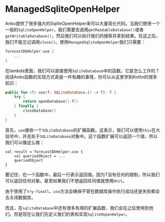 # ManagedSqliteOpenHelper

Anko提供了很多强大的SqliteOpenHelper来可以大量简化代码。当我们使用一个一般的`SqliteOpenHelper`，我们需要去调用`getReadableDatabase()`或者`getWritableDatabase()`，然后我们可以执行我们的搜索并拿到结果。在这之后，我们不能忘记调用`close()`。使用`ManagedSqliteOpenHelper`我们只需要：

```kotlin
forecastDbHelper.use {
	...
}
```

在lambda里面，我们可以直接使用`SqliteDatabase`中的函数。它是怎么工作的？阅读Anko函数的实现方式真是一件有趣的事情，你可以从这里学到Kotlin的很多知识：

```kotlin
public fun <T> use(f: SQLiteDatabase.() -> T): T {
    try {
	    return openDatabase().f()
	} finally {
	    closeDatabase()
    }
}
```

首先，`use`接收一个`SQLiteDatabase`的扩展函数。这表示，我们可以使用`this`在大括号中，并且处于`SQLiteDatabase`对象中。这个函数扩展可以返回一个值，所以我们可以像这么做：

```kotin
val result = forecastDbHelper.use {
    val queriedObject = ...
    queriedObject
}
```

要记住，在一个函数中，最后一行表示返回值。因为T没有任何的限制，所以我们可以返回任何对象。甚至如果我们不想返回任何值就使用`Unit`。

由于使用了`try-finall`，`use`方法会确保不管在数据库操作执行成功还是失败都会去关闭数据库。

而且，在`sqliteDatabase`中还有很多有用的扩展函数，我们会在之后使用到他们。但是现在让我们先定义我们的表和实现`SqliteOopenHelper`。